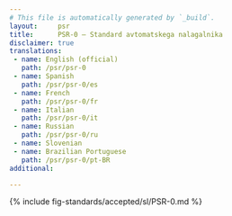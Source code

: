 ```yaml
---
# This file is automatically generated by `_build`.
layout:     psr
title:      PSR-0 — Standard avtomatskega nalagalnika
disclaimer: true
translations:
 - name: English (official)
   path: /psr/psr-0
 - name: Spanish
   path: /psr/psr-0/es
 - name: French
   path: /psr/psr-0/fr
 - name: Italian
   path: /psr/psr-0/it
 - name: Russian
   path: /psr/psr-0/ru
 - name: Slovenian
 - name: Brazilian Portuguese
   path: /psr/psr-0/pt-BR
additional:

---
```

{% include fig-standards/accepted/sl/PSR-0.md %}
